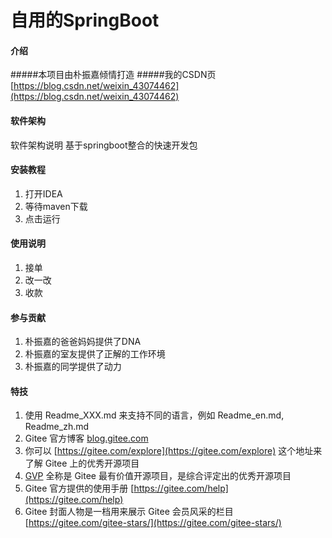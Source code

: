 # 自用的SpringBoot

#### 介绍
#####本项目由朴振嘉倾情打造
#####我的CSDN页
[https://blog.csdn.net/weixin_43074462](https://blog.csdn.net/weixin_43074462)

#### 软件架构
软件架构说明
基于springboot整合的快速开发包

#### 安装教程

1.  打开IDEA
2.  等待maven下载
3.  点击运行

#### 使用说明

1.  接单
2.  改一改
3.  收款

#### 参与贡献

1.  朴振嘉的爸爸妈妈提供了DNA
2.  朴振嘉的室友提供了正解的工作环境
3.  朴振嘉的同学提供了动力


#### 特技

1.  使用 Readme\_XXX.md 来支持不同的语言，例如 Readme\_en.md, Readme\_zh.md
2.  Gitee 官方博客 [blog.gitee.com](https://blog.gitee.com)
3.  你可以 [https://gitee.com/explore](https://gitee.com/explore) 这个地址来了解 Gitee 上的优秀开源项目
4.  [GVP](https://gitee.com/gvp) 全称是 Gitee 最有价值开源项目，是综合评定出的优秀开源项目
5.  Gitee 官方提供的使用手册 [https://gitee.com/help](https://gitee.com/help)
6.  Gitee 封面人物是一档用来展示 Gitee 会员风采的栏目 [https://gitee.com/gitee-stars/](https://gitee.com/gitee-stars/)

